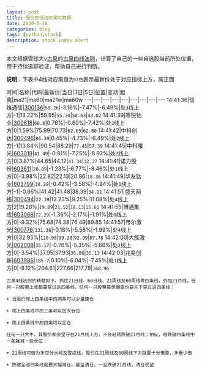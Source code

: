 ```yaml
---
layout: post
title: 股价四线法则实时数据
date: 2020-5-10
categories: blog
tags: [python,stock]
description: stock index alert
---
```



本文根据雪球大v[古泉](https://xueqiu.com/u/7148646888)的[古泉四线法则](https://xueqiu.com/7148646888/130498192)，计算了自己的一些自选股当前所处位置，用于持续追踪验证，帮助自己进行判断。

**说明**：下表中4线对应取值为`红色`表示最新价处于对应指标上方，属正面

时间|名称|代码|最新价|当日|3日|5日|位置|变动|距离|ma21|ma60|ma21w|ma60w
---|---|---|---|---|---|---|---|---
14:41:36|信维通信|[300136](https://xueqiu.com/S/SZ300136)|`58.26`|-3.16%|-7.47%|-6.49%|处`3`线上方|-1|13.22%|59.95|`55.30`|`50.63`|`43.02`
14:41:39|寒锐钴业|[300618](https://xueqiu.com/S/SZ300618)|`68.6`|0.76%|-0.60%|-7.42%|处`2`线上方|0|1.59%|75.99|70.73|`62.65`|`62.60`
14:41:42|中科创达|[300496](https://xueqiu.com/S/SZ300496)|`86.39`|0.45%|-4.73%|-6.49%|处`2`线上方|-1|13.84%|90.54|88.29|`77.45`|`57.39`
14:41:45|中科曙光|[603019](https://xueqiu.com/S/SH603019)|`41.49`|-0.91%|-7.25%|-8.92%|处`2`线上方|0|3.87%|44.65|44.12|`41.34`|`32.37`
14:41:41|诺力股份|[603611](https://xueqiu.com/S/SH603611)|`20.09`|-1.23%|-6.77%|-8.46%|处`1`线上方|0|-3.98%|22.82|22.13|20.96|`18.36`
14:41:49|华友钴业|[603799](https://xueqiu.com/S/SH603799)|`38.28`|-0.42%|-3.58%|-4.94%|处`1`线上方|-1|-0.86%|41.42|41.48|38.39|`34.11`
14:41:51|盛天网络|[300494](https://xueqiu.com/S/SZ300494)|`22.39`|12.23%|9.25%|11.08%|处`4`线上方|2|19.28%|`19.89`|`21.52`|`19.13`|`15.61`
14:41:55|博通集成|[603068](https://xueqiu.com/S/SH603068)|`72.29`|-1.36%|-2.17%|-1.91%|处`0`线上方|0|-9.32%|75.68|78.38|76.49|89.85
14:41:57|帝尔激光|[300776](https://xueqiu.com/S/SZ300776)|`131.36`|-0.18%|-5.58%|-1.99%|处`4`线上方|0|32.95%|`120.98`|`99.28`|`92.99`|`87.78`
14:42:00|大族激光|[002008](https://xueqiu.com/S/SZ002008)|`35.17`|-0.76%|-5.35%|-5.66%|处`2`线上方|0|-3.54%|37.95|37.93|`35.06`|`35.13`
14:42:03|兆易创新|[603986](https://xueqiu.com/S/SH603986)|`185.7`|0.10%|-6.04%|-7.45%|处`1`线上方|0|-8.12%|204.61|227.66|217.78|`168.96`

```
古泉4线法则的精髓如下。抓住21日线、60日线、21周线及60周线等四条线，外加21月线，任何一只股票上涨都要穿过这四条线，任何一只股票要想爆雷也要先下穿过这四条线：

+ 当股价爬上四条线中的两条可以少量建仓

+ 爬上四条线中的三条可以加大仓位

+ 爬上四条线中的四条可以全仓

任何一只大牛，其股价都会坚守在21月线上方，不会轻易跌破21月线；相反，每跌破四条线中一条就减一些仓位：

+ 21周线可做为多空分水岭及警戒线，股价在21周线及60周线下方就要十分慎重，多看少做

+ 跌破全部四条线就要大幅减仓，甚至清仓，一旦跌破21月线，清仓观望
```